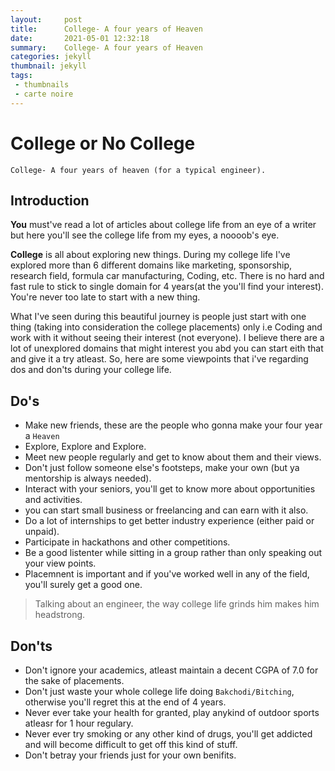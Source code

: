 ```yaml
---
layout:     post
title:      College- A four years of Heaven
date:       2021-05-01 12:32:18
summary:    College- A four years of Heaven
categories: jekyll
thumbnail: jekyll
tags:
 - thumbnails
 - carte noire
---
```


# College or No College

    College- A four years of heaven (for a typical engineer).

## Introduction

**You** must've read a lot of articles about college life from an eye of a writer but  here you'll see the college life from my eyes, a noooob's eye.

**College** is all about exploring new things. During my college life I've explored more than 6 different domains like marketing, sponsorship, research field, formula car manufacturing, Coding, etc. There is no hard and fast rule to stick to single domain for 4 years(at the you'll find your interest). You're never too late to start with a new thing.

What I've seen during this beautiful journey is people just start with one thing (taking into consideration the college placements) only i.e Coding and work with it without seeing their interest (not everyone). I believe there are a lot of unexplored domains that might interest you abd you can start eith that and give it a try atleast. So, here are some viewpoints that i've regarding dos and don'ts during your college life.

## Do's
 - Make new friends, these are the people who gonna  make your four year a `Heaven`
 - Explore, Explore and Explore.
 - Meet new people regularly and get to know about them and their views.
 - Don't just follow someone else's footsteps, make your own (but ya mentorship is always needed).
 - Interact with your seniors, you'll get to know more about opportunities and activities.
 - you can start small business or freelancing and can earn with it also.
 - Do a lot of internships to get better industry experience (either paid or unpaid).
 - Participate in hackathons and other competitions.
 - Be a good listenter while sitting in a group rather than only speaking out your view points.
 - Placemnent is important and if you've worked well in any of the field, you'll surely get a good one.
 
 

> Talking about an engineer, the way college life grinds him makes him headstrong.

## Don'ts

 - Don't ignore your academics, atleast maintain a decent CGPA of 7.0 for the sake of placements.
 - Don't just waste your whole college life doing `Bakchodi/Bitching`, otherwise you'll regret this at the end of 4 years.
 - Never ever take your health for granted, play anykind of outdoor sports atleasr for 1 hour regulary.
 - Never ever try smoking or any other kind of drugs, you'll get addicted and will become difficult to get off this kind of stuff.
 - Don't betray your friends just for your own benifits.



[1]: http://jekyllrb.com/docs/frontmatter/
[2]: http://fortawesome.github.io/Font-Awesome/
[3]: http://imgur.com/
[4]: http://fortawesome.github.io/Font-Awesome/icons/
[5]: http://fortawesome.github.io/Font-Awesome/icon/android/
